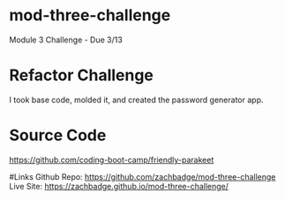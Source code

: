 # mod-three-challenge
Module 3 Challenge - Due 3/13

# Refactor Challenge
I took base code, molded it, and created the password generator app.

# Source Code
https://github.com/coding-boot-camp/friendly-parakeet 

#Links
Github Repo: https://github.com/zachbadge/mod-three-challenge
Live Site: https://zachbadge.github.io/mod-three-challenge/
